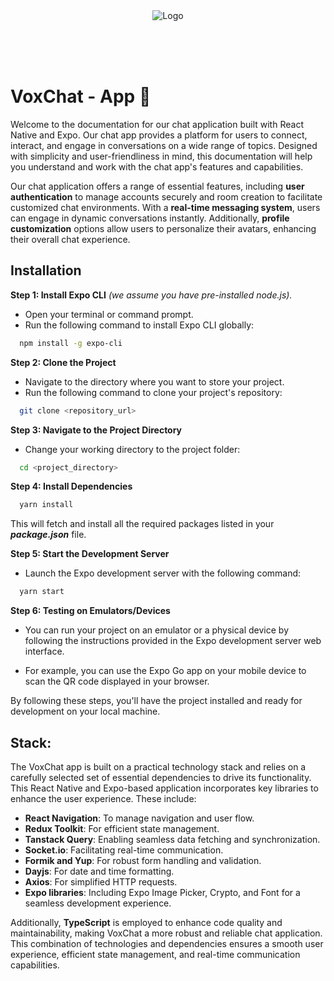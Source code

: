 <div style="text-align:center">
  <img src="https://gcdnb.pbrd.co/images/XH5hR4hf4MTb.png?o=1" alt="Logo" style="max-width:50%;" />
</div>
 
<br> <br> <br>

# VoxChat - App 📱

Welcome to the documentation for our chat application built with React Native and Expo. Our chat app provides a platform for users to connect, interact, and engage in conversations on a wide range of topics. Designed with simplicity and user-friendliness in mind, this documentation will help you understand and work with the chat app's features and capabilities.

Our chat application offers a range of essential features, including **user authentication** to manage accounts securely and room creation to facilitate customized chat environments. With a **real-time messaging system**, users can engage in dynamic conversations instantly. Additionally, **profile customization** options allow users to personalize their avatars, enhancing their overall chat experience.

## Installation

**Step 1: Install Expo CLI** _(we assume you have pre-installed node.js)._

- Open your terminal or command prompt.
- Run the following command to install Expo CLI globally:

```bash
  npm install -g expo-cli
```

**Step 2: Clone the Project**

- Navigate to the directory where you want to store your project.
- Run the following command to clone your project's repository:

```bash
  git clone <repository_url>
```

**Step 3: Navigate to the Project Directory**

- Change your working directory to the project folder:

```bash
  cd <project_directory>
```

**Step 4: Install Dependencies**

```bash
  yarn install
```

This will fetch and install all the required packages listed in your **_package.json_** file.

**Step 5: Start the Development Server**

- Launch the Expo development server with the following command:

```bash
  yarn start
```

**Step 6: Testing on Emulators/Devices**

- You can run your project on an emulator or a physical device by following the instructions provided in the Expo development server web interface.

- For example, you can use the Expo Go app on your mobile device to scan the QR code displayed in your browser.

By following these steps, you'll have the project installed and ready for development on your local machine.

## Stack:

The VoxChat app is built on a practical technology stack and relies on a carefully selected set of essential dependencies to drive its functionality. This React Native and Expo-based application incorporates key libraries to enhance the user experience. These include:

- **React Navigation**: To manage navigation and user flow.
- **Redux Toolkit**: For efficient state management.
- **Tanstack Query**: Enabling seamless data fetching and synchronization.
- **Socket.io**: Facilitating real-time communication.
- **Formik and Yup**: For robust form handling and validation.
- **Dayjs**: For date and time formatting.
- **Axios**: For simplified HTTP requests.
- **Expo libraries**: Including Expo Image Picker, Crypto, and Font for a seamless development experience.

Additionally, **TypeScript** is employed to enhance code quality and maintainability, making VoxChat a more robust and reliable chat application. This combination of technologies and dependencies ensures a smooth user experience, efficient state management, and real-time communication capabilities.
